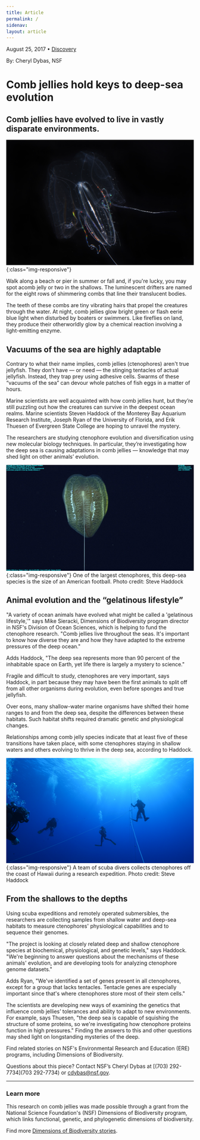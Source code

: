 ```yaml
---
title: Article
permalink: /
sidenav:
layout: article
---
```

August 25, 2017 • [Discovery](#)

By: Cheryl Dybas, NSF

# Comb jellies hold keys to deep-sea evolution

## Comb jellies have evolved to live in vastly disparate environments.

![image-title-here](/assets/images/article-image-1.jpg){:class="img-responsive"}

Walk along a beach or pier in summer or fall and, if you're lucky, you may spot acomb jelly or two in the shallows. The luminescent drifters are named for the eight rows of shimmering combs that line their translucent bodies.

The teeth of these combs are tiny vibrating hairs that propel the creatures through the water. At night, comb jellies glow bright green or flash eerie blue light when disturbed by boaters or swimmers. Like fireflies on land, they produce their otherworldly glow by a chemical reaction involving a light-emitting enzyme.

## Vacuums of the sea are highly adaptable

Contrary to what their name implies, comb jellies (ctenophores) aren't true jellyfish. They don't have — or need — the stinging tentacles of actual jellyfish. Instead, they trap prey using adhesive cells. Swarms of these “vacuums of the sea” can devour whole patches of fish eggs in a matter of hours.

Marine scientists are well acquainted with how comb jellies hunt, but they’re still puzzling out how the creatures can survive in the deepest ocean realms. Marine scientists Steven Haddock of the Monterey Bay Aquarium Research Institute, Joseph Ryan of the University of Florida, and Erik Thuesen of Evergreen State College are hoping to unravel the mystery.

The researchers are studying ctenophore evolution and diversification using new molecular biology techniques. In particular, they’re investigating how the deep sea is causing adaptations in comb jellies — knowledge that may shed light on other animals’ evolution.

![image-title-here](/assets/images/article-image-3.jpg){:class="img-responsive"}
One of the largest ctenophores, this deep-sea species is the size of an American football.  Photo credit: Steve Haddock

## Animal evolution and the “gelatinous lifestyle”

"A variety of ocean animals have evolved what might be called a 'gelatinous lifestyle,'" says Mike Sieracki, Dimensions of Biodiversity program director in NSF's Division of Ocean Sciences, which is helping to fund the ctenophore research. "Comb jellies live throughout the seas. It's important to know how diverse they are and how they have adapted to the extreme pressures of the deep ocean."

Adds Haddock, "The deep sea represents more than 90 percent of the inhabitable space on Earth, yet life there is largely a mystery to science."

Fragile and difficult to study, ctenophores are very important, says Haddock, in part because they may have been the first animals to split off from all other organisms during evolution, even before sponges and true jellyfish.

Over eons, many shallow-water marine organisms have shifted their home ranges to and from the deep sea, despite the differences between these habitats. Such habitat shifts required dramatic genetic and physiological changes.

Relationships among comb jelly species indicate that at least five of these transitions have taken place, with some ctenophores staying in shallow waters and others evolving to thrive in the deep sea, according to Haddock.

![image-title-here](/assets/images/article-image-2.jpg){:class="img-responsive"}
A team of scuba divers collects ctenophores off the coast of Hawaii during a research expedition. Photo credit: Steve Haddock

## From the shallows to the depths

Using scuba expeditions and remotely operated submersibles, the researchers are collecting samples from shallow water and deep-sea habitats to measure ctenophores' physiological capabilities and to sequence their genomes.

"The project is looking at closely related deep and shallow ctenophore species at biochemical, physiological, and genetic levels," says Haddock. "We're beginning to answer questions about the mechanisms of these animals' evolution, and are developing tools for analyzing ctenophore genome datasets."

Adds Ryan, "We've identified a set of genes present in all ctenophores, except for a group that lacks tentacles. Tentacle genes are especially important since that's where ctenophores store most of their stem cells."

The scientists are developing new ways of examining the genetics that influence comb jellies’ tolerances and ability to adapt to new environments. For example, says Thuesen, "the deep sea is capable of squishing the structure of some proteins, so we're investigating how ctenophore proteins function in high pressures." Finding the answers to this and other questions may shed light on longstanding mysteries of the deep.

Find related stories on NSF's Environmental Research and Education (ERE) programs, including Dimensions of Biodiversity.


Questions about this piece? Contact NSF’s Cheryl Dybas at [(703) 292-7734](703 292-7734) or [cdybas@nsf.gov](cdybas@nsf.gov).

---

### Learn more

This research on comb jellies was made possible through a grant from the National Science Foundation's (NSF) Dimensions of Biodiversity program, which links functional, genetic, and phylogenetic dimensions of biodiversity.

Find more [Dimensions of Biodiversity stories](#).

